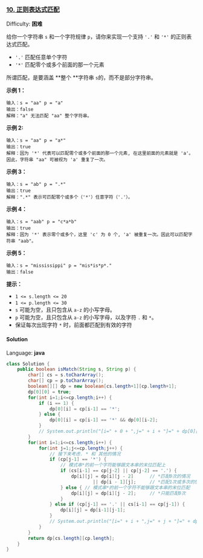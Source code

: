 ### [10\. 正则表达式匹配](https://leetcode-cn.com/problems/regular-expression-matching/)

Difficulty: **困难**


给你一个字符串 `s` 和一个字符规律 `p`，请你来实现一个支持 `'.'` 和 `'*'` 的正则表达式匹配。

*   `'.'` 匹配任意单个字符
*   `'*'` 匹配零个或多个前面的那一个元素

所谓匹配，是要涵盖 **整个 **字符串 `s`的，而不是部分字符串。

**示例 1：**

```
输入：s = "aa" p = "a"
输出：false
解释："a" 无法匹配 "aa" 整个字符串。
```

**示例 2:**

```
输入：s = "aa" p = "a*"
输出：true
解释：因为 '*' 代表可以匹配零个或多个前面的那一个元素, 在这里前面的元素就是 'a'。因此，字符串 "aa" 可被视为 'a' 重复了一次。
```

**示例 3：**

```
输入：s = "ab" p = ".*"
输出：true
解释：".*" 表示可匹配零个或多个（'*'）任意字符（'.'）。
```

**示例 4：**

```
输入：s = "aab" p = "c*a*b"
输出：true
解释：因为 '*' 表示零个或多个，这里 'c' 为 0 个, 'a' 被重复一次。因此可以匹配字符串 "aab"。
```

**示例 5：**

```
输入：s = "mississippi" p = "mis*is*p*."
输出：false
```

**提示：**

*   `1 <= s.length <= 20`
*   `1 <= p.length <= 30`
*   `s` 可能为空，且只包含从 `a-z` 的小写字母。
*   `p` 可能为空，且只包含从 `a-z` 的小写字母，以及字符 `.` 和 `*`。
*   保证每次出现字符 `*` 时，前面都匹配到有效的字符


#### Solution

Language: **java**

```java
class Solution {
    public boolean isMatch(String s, String p) {
        char[] cs = s.toCharArray();
        char[] cp = p.toCharArray();
        boolean[][] dp = new boolean[cs.length+1][cp.length+1];
        dp[0][0] = true;
        for(int i=1;i<=cp.length;i++) {
            if (i == 1) {
                dp[0][i] = cp[i-1] == '*';
            } else {
                dp[0][i] = cp[i-1] == '*' && dp[0][i-2];
            }
            // System.out.println("[i=" + 0 + ",j=" + i + "]=" + dp[0][i]);
        }
        for(int i=1;i<=cs.length;i++) {
            for(int j=1;j<=cp.length;j++) {
                // 接下来考虑. * 和 其他的情况
                if (cp[j-1] == '*') {
                    // 模式串*的前一个字符能够跟文本串的末位匹配上
                    if (cs[i-1] == cp[j-2] || cp[j-2] == '.') {
                        dp[i][j] = dp[i][j - 2]      // *匹配0次的情况
                                || dp[i - 1][j];     // *匹配1次或多次的情况
                    } else { // 模式串*的前一个字符不能够跟文本串的末位匹配
                        dp[i][j] = dp[i][j - 2];     // *只能匹配0次
                    }
                } else if (cp[j-1] == '.' || cs[i-1] == cp[j-1]) {
                    dp[i][j] = dp[i-1][j-1];
                } 
                // System.out.println("[i=" + i + ",j=" + j + "]=" + dp[i][j]);
            }
        }
        return dp[cs.length][cp.length];
    }
}
```